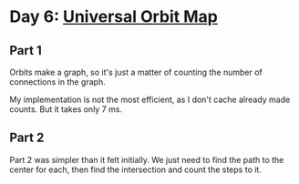 # Day 6: [Universal Orbit Map](https://adventofcode.com/2019/day/6)

## Part 1

Orbits make a graph, so it's just a matter of counting the number of connections in the graph.

My implementation is not the most efficient, as I don't cache already made counts. But it takes only 7 ms.

## Part 2

Part 2 was simpler than it felt initially. We just need to find the path to the center for each, then find the intersection and count the steps to it.
